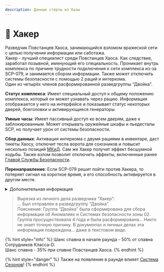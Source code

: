 ```yaml
---
description: Данные стёрты из базы
---
```


# 👾 Хакер

Разведчик Повстанцев Хаоса, занимающийся взломом вражеской сети с целью получения информации или саботажа.\
Хакер - лучший специалист среди Повстанцев Хаоса. Как следствие, заработал позывной, именующий его специальность. Проникает внутрь комплекса по причине трудности подключения к сети комплекса из-за SCP-079, и занимается сбором информации. Также может отключить системы безопасности с помощью 2 раций и интеркома.\
Один из четырёх членов расформированной разведгруппы “Двойка”.

**Статус комплекса**: Имеет специальный доступ к общему положению комплекса, который он может узнавать через рацию. Информация отображается у него на интерфейсе и показывает статус некоторых дверей, боеголовки и активирующиеся генераторы.

**Умные часы**: Имеет пассивный доступ ко всем дверям, даже к заблокированным. Может открывать оружейные шкафы и пьедесталы SCP, но получает урон от системы безопасности.

**Сбор данных**: Активация интеркома с двумя рациями в инвентаре, даст тикеты Хаосу, отключит тесла ворота для союзников и повысит несколько позиций [МКиД](../../server-mechanics/mcndark.md). Сам же Хакер получит эффект бесшумной ходьбы. Также взлом позволит отключить эффекты, включенные ранее [Главой Службы Безопасности](../ntf/head-of-security.md).

**Перенаправление**: Если SCP-079 решит пойти против Хакера, то потеряет сигнал на короткое время, а его способность активируется в другом месте.

<details>

<summary>Дополнительная информация</summary>

* **Класс**: Повстанец Хаоса - Мародёр
* **Оружие**: Револьвер
* **Уровень доступа**: Умные Часы
* **Броня**: Боевая броня
* **Особое снаряжение**: Рация фонда

</details>

> Вырезка из личного дела разведчика “Хакер”:\
> ... Был отправлен в разведгруппу “Двойка”.\
> Пояснение: Группа “Двойка” была сформирована для сбора информации об Аномалиях и Системах безопасности зоны 02. Группа просуществовала 4 года и была расформирована… Никто не знает точную причину. В документах и личных делах эта информация повреждена... даже в текстовом виде.

{% hint style="info" %}
Шанс спавна в начале раунда - 50% от спавна Сотрудников Класса-D.\
Шанс спавна - 35% при спавне Повстанцев Хаоса.
{% endhint %}

{% hint style="danger" %}
Также на появление в раунде влияет [Система Сезонов](../../server-systems/seasons-system/)!
{% endhint %}
